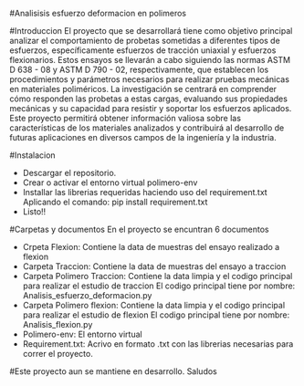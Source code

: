 #Analisisis esfuerzo deformacion en polimeros

#Introduccion
El proyecto que se desarrollará tiene como objetivo principal analizar
el comportamiento de probetas sometidas a diferentes tipos de esfuerzos,
específicamente esfuerzos de tracción uniaxial y esfuerzos flexionarios.
Estos ensayos se llevarán a cabo siguiendo las normas ASTM D 638 - 08 y ASTM D 790 - 02,
respectivamente, que establecen los procedimientos y parámetros necesarios para realizar
pruebas mecánicas en materiales poliméricos. La investigación se centrará en comprender
cómo responden las probetas a estas cargas, evaluando sus propiedades mecánicas y su
capacidad para resistir y soportar los esfuerzos aplicados. Este proyecto permitirá
obtener información valiosa sobre las características de los materiales analizados y
contribuirá al desarrollo de futuras aplicaciones en diversos campos de la ingeniería y la industria.

#Instalacion
- Descargar el repositorio.
- Crear o activar el entorno virtual polimero-env
- Installar las librerias requeridas haciendo uso del requirement.txt
  Aplicando el comando: pip install requirement.txt
- Listo!!

#Carpetas y documentos
En el proyecto se encuntran 6 documentos

- Crpeta Flexion: Contiene la data de muestras del ensayo realizado a flexion
- Carpeta Traccion: Contiene la data de muestras del ensayo a traccion
- Carpeta Polimero Traccion: Contiene la data limpia y el codigo principal para realizar el estudio de traccion
    El codigo principal tiene por nombre: Analisis_esfuerzo_deformacion.py
- Carpeta Polimero flexion: Contiene la data limpia y el codigo principal para realizar el estudio de flexion
    El codigo principal tiene por nombre: Analisis_flexion.py
- Polimero-env: El entorno virtual
- Requirement.txt: Acrivo en formato .txt con las librerias necesarias para correr el proyecto.

#Este proyecto aun se mantiene en desarrollo. Saludos
